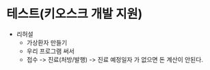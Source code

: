 



# 테스트(키오스크 개발 지원)
- 리허설
    - 가상환자 만들기
    - 우리 프로그램 써서
    - 접수 -> 진료(처방/발행) -> 진료 예정일자 가 없으면 돈 계산이 안된다.

